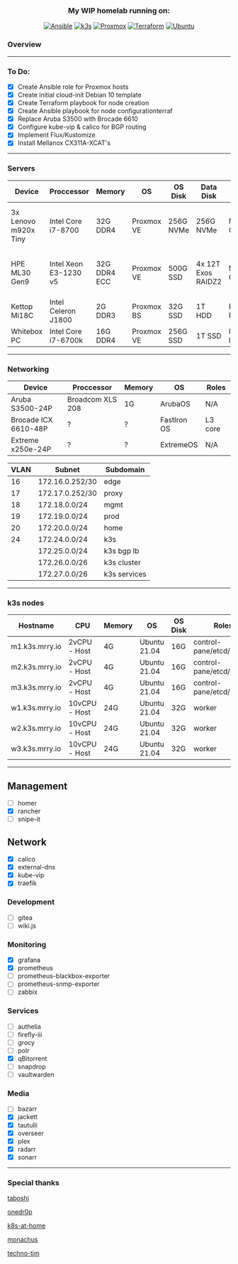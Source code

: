 <div align="center">
  
### My WIP homelab running on:
[![Ansible](https://img.shields.io/badge/Ansible-V2.11.1-red?style=for-the-badge)](https://ansible.com)
[![k3s](https://img.shields.io/badge/k3s-v1.21.1-yellow?style=for-the-badge)](https://k3s.io/)
[![Proxmox](https://img.shields.io/badge/Proxmox-V6.4-green?style=for-the-badge)](https://proxmox.com)
[![Terraform](https://img.shields.io/badge/Terraform-V1.0.0-bluegreen?style=for-the-badge)](https://terraform.io)
[![Ubuntu](https://img.shields.io/badge/Ubuntu-V21.04-orange?style=for-the-badge)](https://ubuntu.com)
 
</div>

### Overview
----

### To Do:
- [x] Create Ansible role for Proxmox hosts
- [x] Create initial cloud-init Debian 10 template
- [x] Create Terraform playbook for node creation
- [x] Create Ansible playbook for node configurationterraf
- [x] Replace Aruba S3500 with Brocade 6610
- [x] Configure kube-vip & calico for BGP routing 
- [x] Implement Flux/Kustomize
- [x] Install Mellanox CX311A-XCAT's

----
### Servers
<div align="center">
  
| Device               | Proccessor            | Memory       | OS         | OS Disk   | Data Disk          | NIC             | Roles                             |
|----------------------|-----------------------|--------------|------------|-----------|--------------------|-----------------|-----------------------------------|
| 3x Lenovo m920x Tiny | Intel Core i7-8700    | 32G DDR4     | Proxmox VE | 256G NVMe | 256G NVMe          | Mellanox CX311A | 1x master / 1x worker / Ceph      | 
| HPE ML30 Gen9        | Intel Xeon E3-1230 v5 | 32G DDR4 ECC | Proxmox VE | 500G SSD  | 4x 12T Exos RAIDZ2 | Mellanox CX322A | VyOS / webproxy / NFS / SMB / ZFS |
| Kettop Mi18C         | Intel Celeron J1800   | 2G DDR3      | Proxmox BS | 32G SSD   | 1T HDD             | Realtek RTL8111 | Proxmox backup server             |
| Whitebox PC          | Intel Core i7-6700k   | 16G DDR4     | Proxmox VE | 256G SSD  | 1T SSD             | Intel I219-V    | Parsec / Steam                    |

</div>
  
----
### Networking

<div align="center">

| Device               | Proccessor       | Memory | OS          | Roles   |
|----------------------|------------------|--------|-------------|---------|
| Aruba S3500-24P      | Broadcom XLS 208 | 1G     | ArubaOS     | N/A     |
| Brocade ICX 6610-48P | ?                | ?      | FastIron OS | L3 core |
| Extreme x250e-24P    | ?                | ?      | ExtremeOS   | N/A     |
  
| VLAN | Subnet          | Subdomain    |
|------|-----------------|--------------|
| 16   | 172.16.0.252/30 | edge         | 
| 17   | 172.17.0.252/30 | proxy        | 
| 18   | 172.18.0.0/24   | mgmt         | 
| 19   | 172.19.0.0/24   | prod         | 
| 20   | 172.20.0.0/24   | home         | 
| 24   | 172.24.0.0/24   | k3s          | 
|      | 172.25.0.0/24   | k3s bgp lb   | 
|      | 172.26.0.0/26   | k3s cluster  | 
|      | 172.27.0.0/26   | k3s services | 

</div>

---
### k3s nodes

<div align="center">

| Hostname       | CPU           | Memory | OS           | OS Disk | Roles                    |
|----------------|---------------|--------|--------------|---------|--------------------------|
| m1.k3s.mrry.io | 2vCPU - Host  | 4G     | Ubuntu 21.04 | 16G     | control-pane/etcd/master | 
| m2.k3s.mrry.io | 2vCPU - Host  | 4G     | Ubuntu 21.04 | 16G     | control-pane/etcd/master | 
| m3.k3s.mrry.io | 2vCPU - Host  | 4G     | Ubuntu 21.04 | 16G     | control-pane/etcd/master | 
| w1.k3s.mrry.io | 10vCPU - Host | 24G    | Ubuntu 21.04 | 32G     | worker                   | 
| w2.k3s.mrry.io | 10vCPU - Host | 24G    | Ubuntu 21.04 | 32G     | worker                   | 
| w3.k3s.mrry.io | 10vCPU - Host | 24G    | Ubuntu 21.04 | 32G     | worker                   | 

</div>

---

## Management
- [ ] homer
- [x] rancher
- [ ] snipe-it

## Network
- [x] calico
- [x] external-dns
- [x] kube-vip
- [x] traefik

### Development
- [ ] gitea
- [ ] wiki.js

### Monitoring
- [x] grafana
- [x] prometheus
- [ ] prometheus-blackbox-exporter
- [ ] prometheus-snmp-exporter
- [ ] zabbix

### Services
- [ ] authelia
- [ ] firefly-iii
- [ ] grocy
- [ ] polr
- [x] qBitorrent 
- [ ] snapdrop
- [ ] vaultwarden

### Media
- [ ] bazarr
- [x] jackett
- [x] tautulli
- [x] overseer
- [x] plex
- [x] radarr
- [x] sonarr

--- 

### Special thanks

[taboshi](https://github.com/toboshii)

[onedr0p](https://github.com/onedr0p)

[k8s-at-home](https://github.com/k8s-at-home)

[monachus](https://gitlab.com/monachus)

[techno-tim](https://github.com/techno-tim)

